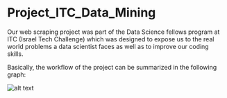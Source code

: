 # Project_ITC_Data_Mining

Our web scraping project was part of the Data Science fellows program at ITC (Israel Tech Challenge) which was designed to expose us to the real world problems a data scientist faces as well as to improve our coding skills.

Basically, the workflow of the project can be summarized in the following graph:

![alt text](https://github.com/SebKleiner/Project_ITC_Data_Mining/blob/master/workflow.jpg?raw=true)
